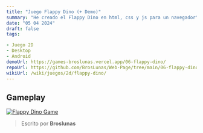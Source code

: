```yaml
---
title: "Juego Flappy Dino (+ Demo)"
summary: "He creado el Flappy Dino en html, css y js para un navegador"
date: "05 04 2024"
draft: false
tags:

- Juego 2D
- Desktop
- Android
demoUrl: https://games-broslunas.vercel.app/06-flappy-dino/
repoUrl: https://github.com/BrosLunas/Web-Page/tree/main/06-flappy-dino/
wikiUrl: /wiki/juegos/2d/flappy-dino/
---
```


## Gameplay
[![Flappy Dino Game](/assets/img/games/flappy-dino.png)](/assets/video/gameplay/flappy-dino.mp4)

> Escrito por **Broslunas**